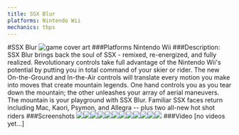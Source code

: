 ```yaml
---
title: SSX Blur
platforms: Nintendo Wii
mechanics: thps
---
```

#SSX Blur
![game cover art](//images.igdb.com/igdb/image/upload/t_cover_big/o4qfckad1hp5do13zzad.jpg "Logo Title Text 1")
###Platforms
Nintendo Wii
###Description:
SSX Blur brings back the soul of SSX - remixed, re-energized, and fully realized. Revolutionary controls take full advantage of the Nintendo Wii's potential by putting you in total command of your skier or rider. The new On-the-Ground and In-the-Air controls will translate every motion you make into moves that create mountain legends. One hand controls you as you tear down the mountain; the other unleashes your array of aerial maneuvers. The mountain is your playground with SSX Blur. Familiar SSX faces return including Mac, Kaori, Psymon, and Allegra -- plus two all-new hot shot riders
###Screenshots
<a target="_blank" href="//images.igdb.com/igdb/image/upload/t_cover_big/t1me40brzcdvazokyavp.jpg"><img src="//images.igdb.com/igdb/image/upload/t_thumb/t1me40brzcdvazokyavp.jpg"/></a><a target="_blank" href="//images.igdb.com/igdb/image/upload/t_cover_big/dpqum4djty2selab4sse.jpg"><img src="//images.igdb.com/igdb/image/upload/t_thumb/dpqum4djty2selab4sse.jpg"/></a><a target="_blank" href="//images.igdb.com/igdb/image/upload/t_cover_big/my0hjh7pnt8ddimrobje.jpg"><img src="//images.igdb.com/igdb/image/upload/t_thumb/my0hjh7pnt8ddimrobje.jpg"/></a><a target="_blank" href="//images.igdb.com/igdb/image/upload/t_cover_big/dxj0vhngjh6o9xu6vid3.jpg"><img src="//images.igdb.com/igdb/image/upload/t_thumb/dxj0vhngjh6o9xu6vid3.jpg"/></a><a target="_blank" href="//images.igdb.com/igdb/image/upload/t_cover_big/adlfzniimic8st5si3ji.jpg"><img src="//images.igdb.com/igdb/image/upload/t_thumb/adlfzniimic8st5si3ji.jpg"/></a><a target="_blank" href="//images.igdb.com/igdb/image/upload/t_cover_big/hotplhrlruwsiveoii0c.jpg"><img src="//images.igdb.com/igdb/image/upload/t_thumb/hotplhrlruwsiveoii0c.jpg"/></a><a target="_blank" href="//images.igdb.com/igdb/image/upload/t_cover_big/khneyyoha9umdwztar5a.jpg"><img src="//images.igdb.com/igdb/image/upload/t_thumb/khneyyoha9umdwztar5a.jpg"/></a><a target="_blank" href="//images.igdb.com/igdb/image/upload/t_cover_big/ywggbnze2ghwelzytpsv.jpg"><img src="//images.igdb.com/igdb/image/upload/t_thumb/ywggbnze2ghwelzytpsv.jpg"/></a><a target="_blank" href="//images.igdb.com/igdb/image/upload/t_cover_big/cigr4200kc6qni7ndda0.jpg"><img src="//images.igdb.com/igdb/image/upload/t_thumb/cigr4200kc6qni7ndda0.jpg"/></a><a target="_blank" href="//images.igdb.com/igdb/image/upload/t_cover_big/jtiybsmht2px847ohwfp.jpg"><img src="//images.igdb.com/igdb/image/upload/t_thumb/jtiybsmht2px847ohwfp.jpg"/></a><a target="_blank" href="//images.igdb.com/igdb/image/upload/t_cover_big/wlmlpyjavyqo9gojy2ni.jpg"><img src="//images.igdb.com/igdb/image/upload/t_thumb/wlmlpyjavyqo9gojy2ni.jpg"/></a><a target="_blank" href="//images.igdb.com/igdb/image/upload/t_cover_big/eqixyxe3qxwncu2o9t0t.jpg"><img src="//images.igdb.com/igdb/image/upload/t_thumb/eqixyxe3qxwncu2o9t0t.jpg"/></a>
###Video
[no videos yet...]
